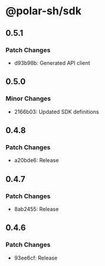 # @polar-sh/sdk

## 0.5.1

### Patch Changes

- d93b98b: Generated API client

## 0.5.0

### Minor Changes

- 2166b03: Updated SDK definitions

## 0.4.8

### Patch Changes

- a20bde6: Release

## 0.4.7

### Patch Changes

- 8ab2455: Release

## 0.4.6

### Patch Changes

- 93ee6cf: Release
